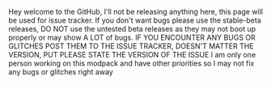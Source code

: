 Hey welcome to the GitHub, I'll not be releasing anything here, this page will be used for issue tracker. 
If you don't want bugs please use the stable-beta releases, DO NOT use the untested beta releases as they may not boot up properly or may show A LOT of bugs.
IF YOU ENCOUNTER ANY BUGS OR GLITCHES POST THEM TO THE ISSUE TRACKER, DOESN'T MATTER THE VERSION, PUT PLEASE STATE THE VERSION OF THE ISSUE
I am only one person working on this modpack and have other priorities so I may not fix any bugs or glitches right away
